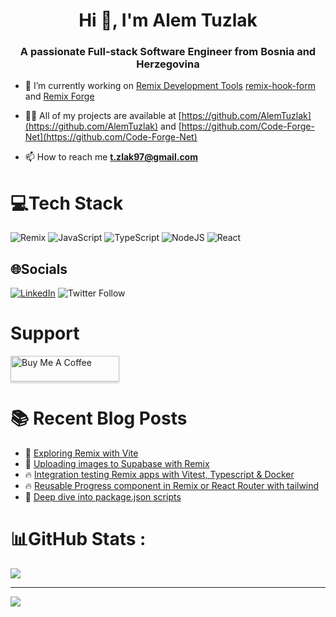 <h1 align="center">Hi 👋, I'm Alem Tuzlak</h1>
<h3 align="center">A passionate Full-stack Software Engineer from Bosnia and Herzegovina </h3>
 
- 🔭 I’m currently working on [Remix Development Tools](https://github.com/Code-Forge-Net/Remix-Dev-Tools) [remix-hook-form](https://github.com/Code-Forge-Net/remix-hook-form) and [Remix Forge](https://github.com/Code-Forge-Net/Remix-Forge)

- 👨‍💻 All of my projects are available at [https://github.com/AlemTuzlak](https://github.com/AlemTuzlak) and [https://github.com/Code-Forge-Net](https://github.com/Code-Forge-Net)

- 📫 How to reach me **t.zlak97@gmail.com**

# 💻Tech Stack
![Remix](https://img.shields.io/badge/Remix-212121?style=plastic&logo=remix&logoColor=white)  ![JavaScript](https://img.shields.io/badge/javascript-%23323330.svg?style=plastic&logo=javascript&logoColor=%23F7DF1E) ![TypeScript](https://img.shields.io/badge/typescript-%23007ACC.svg?style=plastic&logo=typescript&logoColor=white)    ![NodeJS](https://img.shields.io/badge/node.js-6DA55F?style=plastic&logo=node.js&logoColor=white)   ![React](https://img.shields.io/badge/react-%2320232a.svg?style=plastic&logo=react&logoColor=%2361DAFB)    

## 🌐Socials
[![LinkedIn](https://img.shields.io/badge/LinkedIn-%230077B5.svg?logo=linkedin&logoColor=white)](https://linkedin.com/in/https://www.linkedin.com/in/alem-tuzlak-3b7291132/) 
![Twitter Follow](https://img.shields.io/twitter/follow/AlemTuzlak59192)

# Support
<a href="https://www.buymeacoffee.com/tzlak975" target="_blank"><img src="https://www.buymeacoffee.com/assets/img/custom_images/orange_img.png" alt="Buy Me A Coffee" style="height: 41px !important;width: 174px !important;box-shadow: 0px 3px 2px 0px rgba(190, 190, 190, 0.5) !important;-webkit-box-shadow: 0px 3px 2px 0px rgba(190, 190, 190, 0.5) !important;" ></a>

# :books: Recent Blog Posts
<!-- BLOGPOSTS:START -->
 - 💯 [Exploring Remix with Vite](https://alemtuzlak.hashnode.dev/exploring-remix-with-vite)
 - 🚀 [Uploading images to Supabase with Remix](https://alemtuzlak.hashnode.dev/uploading-images-to-supabase-with-remix)
 - 🔥 [Integration testing Remix apps with Vitest, Typescript &amp; Docker](https://alemtuzlak.hashnode.dev/integration-testing-remix-apps-with-vitest-typescript-docker)
 - 🔥 [Reusable Progress component in Remix or React Router with tailwind](https://alemtuzlak.hashnode.dev/reusable-progress-component-in-remix-or-react-router-with-tailwind)
 - 💫 [Deep dive into package.json scripts](https://alemtuzlak.hashnode.dev/deep-dive-into-packagejson-scripts)<!-- BLOGPOSTS:END -->

# 📊GitHub Stats :
 
![](https://github-readme-streak-stats.herokuapp.com/?user=AlemTuzlak&theme=radical&hide_border=false)<br/> 

---
[![](https://visitcount.itsvg.in/api?id=AlemTuzlak&icon=0&color=0)](https://visitcount.itsvg.in)

 

  <!-- Proudly created with GPRM ( https://gprm.itsvg.in ) -->
  
